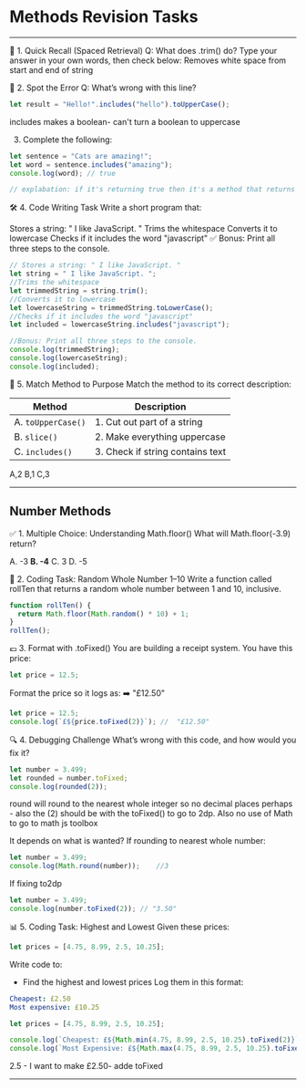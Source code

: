# Methods Revision Tasks

---
🧪 1. Quick Recall (Spaced Retrieval)
Q: What does .trim() do?
Type your answer in your own words, then check below: Removes white space from start and end of string

🔁 2. Spot the Error
Q: What’s wrong with this line?
```js
let result = "Hello!".includes("hello").toUpperCase();
```
includes makes a boolean- can't turn a boolean to uppercase

3. Complete the following:
```js
let sentence = "Cats are amazing!";
let word = sentence.includes("amazing");
console.log(word); // true

// explabation: if it's returning true then it's a method that returns a boolean so could be includes.
```

🛠 4. Code Writing Task
Write a short program that:

Stores a string: " I like JavaScript. "
Trims the whitespace
Converts it to lowercase
Checks if it includes the word "javascript"
✅ Bonus: Print all three steps to the console.
```js
// Stores a string: " I like JavaScript. "
let string = " I like JavaScript. "; 
//Trims the whitespace 
let trimmedString = string.trim();
//Converts it to lowercase
let lowercaseString = trimmedString.toLowerCase();
//Checks if it includes the word "javascript"
let included = lowercaseString.includes("javascript");

//Bonus: Print all three steps to the console.
console.log(trimmedString);
console.log(lowercaseString);
console.log(included);
```

🔀 5. Match Method to Purpose
Match the method to its correct description:

| Method             | Description                      |
| ------------------ | -------------------------------- |
| A. `toUpperCase()` | 1. Cut out part of a string      |
| B. `slice()`       | 2. Make everything uppercase     |
| C. `includes()`    | 3. Check if string contains text |
A,2
B,1
C,3

---
## Number Methods
✅ 1. Multiple Choice: Understanding Math.floor()
What will Math.floor(-3.9) return?

A. -3
**B. -4**
C. 3
D. -5

🎲 2. Coding Task: Random Whole Number 1–10
Write a function called rollTen that returns a random whole number between 1 and 10, inclusive.
```js
function rollTen() {
  return Math.floor(Math.random() * 10) + 1;
}
rollTen();
```

💷 3. Format with .toFixed()
You are building a receipt system. You have this price:
```js
let price = 12.5;
```
Format the price so it logs as:
➡️ "£12.50"
```js
let price = 12.5;
console.log(`£${price.toFixed(2)}`); //  "£12.50"
```

🔍 4. Debugging Challenge
What’s wrong with this code, and how would you fix it?
```js
let number = 3.499;
let rounded = number.toFixed;
console.log(rounded(2));
```
round will round to the nearest whole integer so no decimal places perhaps - also the (2) should be with the toFixed() to go to 2dp.
Also no use of Math to go to math js toolbox

It depends on what is wanted?
If rounding to nearest whole number:
```js
let number = 3.499;
console.log(Math.round(number));    //3
```
If fixing to2dp
```js
let number = 3.499;
console.log(number.toFixed(2)); // "3.50"
```

📊 5. Coding Task: Highest and Lowest
Given these prices:
```js
let prices = [4.75, 8.99, 2.5, 10.25];
```
Write code to:
- Find the highest and lowest prices
Log them in this format:
```yaml
Cheapest: £2.50
Most expensive: £10.25
```
```js
let prices = [4.75, 8.99, 2.5, 10.25];

console.log(`Cheapest: £${Math.min(4.75, 8.99, 2.5, 10.25).toFixed(2)}`);
console.log(`Most Expensive: £${Math.max(4.75, 8.99, 2.5, 10.25).toFixed(2)}`);
```
2.5 - I want to make £2.50- adde toFixed

---